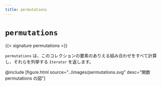 ```yaml
---
title: permutations
---
```


# `permutations`

{{< signature permutations >}}

`permutations` は、このコレクションの要素のありえる組み合わせをすべて計算し、それらを列挙する `Iterator` を返します。

@include [figure.html source="../images/permutations.svg" desc="関数 permutations の図"]
